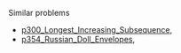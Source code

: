 Similar problems
- [p300_Longest_Increasing_Subsequence](https://github.com/genxium/Leetcode/tree/master/p300_Longest_Increasing_Subsequence),
- [p354_Russian_Doll_Envelopes](https://github.com/genxium/Leetcode/tree/master/p354_Russian_Doll_Envelopes),
